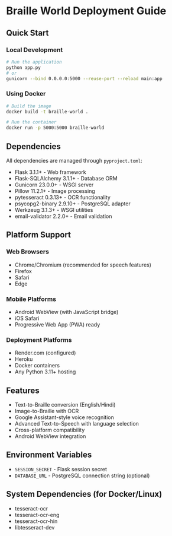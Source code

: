 # Braille World Deployment Guide

## Quick Start

### Local Development
```bash
# Run the application
python app.py
# or
gunicorn --bind 0.0.0.0:5000 --reuse-port --reload main:app
```

### Using Docker
```bash
# Build the image
docker build -t braille-world .

# Run the container
docker run -p 5000:5000 braille-world
```

## Dependencies

All dependencies are managed through `pyproject.toml`:
- Flask 3.1.1+ - Web framework
- Flask-SQLAlchemy 3.1.1+ - Database ORM
- Gunicorn 23.0.0+ - WSGI server
- Pillow 11.2.1+ - Image processing
- pytesseract 0.3.13+ - OCR functionality
- psycopg2-binary 2.9.10+ - PostgreSQL adapter
- Werkzeug 3.1.3+ - WSGI utilities
- email-validator 2.2.0+ - Email validation

## Platform Support

### Web Browsers
- Chrome/Chromium (recommended for speech features)
- Firefox
- Safari
- Edge

### Mobile Platforms
- Android WebView (with JavaScript bridge)
- iOS Safari
- Progressive Web App (PWA) ready

### Deployment Platforms
- Render.com (configured)
- Heroku
- Docker containers
- Any Python 3.11+ hosting

## Features
- Text-to-Braille conversion (English/Hindi)
- Image-to-Braille with OCR
- Google Assistant-style voice recognition
- Advanced Text-to-Speech with language selection
- Cross-platform compatibility
- Android WebView integration

## Environment Variables
- `SESSION_SECRET` - Flask session secret
- `DATABASE_URL` - PostgreSQL connection string (optional)

## System Dependencies (for Docker/Linux)
- tesseract-ocr
- tesseract-ocr-eng
- tesseract-ocr-hin
- libtesseract-dev